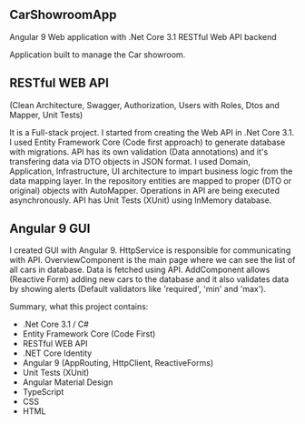 ## CarShowroomApp
Angular 9 Web application with .Net Core 3.1 RESTful Web API backend

Application built to manage the Car showroom.

## RESTful WEB API
(Clean Architecture, Swagger, Authorization, Users with Roles, Dtos and Mapper, Unit Tests)

It is a Full-stack project. I started from creating the Web API in .Net Core 3.1. I used Entity Framework Core (Code first approach) to generate database with migrations. 
API has its own validation (Data annotations) and it's transfering data via DTO objects in JSON format. I used Domain, Application, Infrastructure, UI architecture to impart business logic from the data mapping layer. In the repository entities are mapped to proper (DTO or original) objects with AutoMapper. Operations in API are being executed asynchronously. API has Unit Tests (XUnit) using InMemory database.

## Angular 9 GUI

I created GUI with Angular 9. HttpService is responsible for communicating with API. OverviewComponent is the main page where we can see the list of all cars in database. Data is fetched using API. AddComponent allows (Reactive Form) adding new cars to the database and it also validates data by showing alerts (Default validators like 'required', 'min' and 'max').

Summary, what this project contains:
- .Net Core 3.1 / C#
- Entity Framework Core (Code First)
- RESTful WEB API
- .NET Core Identity
- Angular 9 (AppRouting, HttpClient, ReactiveForms)
- Unit Tests (XUnit)
- Angular Material Design
- TypeScript
- CSS
- HTML
